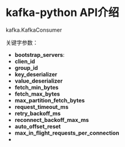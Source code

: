 # kafka-python API介绍



kafka.KafkaConsumer



关键字参数：

- **bootstrap_servers**:
- **clien_id**
- **group_id**
- **key_deserializer**
- **value_deserializer**
- **fetch_min_bytes**
- **fetch_max_bytes**
- **max_partition_fetch_bytes**
- **request_timeout_ms**
- **retry_backoff_ms**
- **reconnect_backoff_max_ms**
- **auto_offset_reset**
- **max_in_flight_requests_per_connection**
- 
